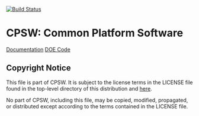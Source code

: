 [![Build Status](https://travis-ci.com/slaclab/cpsw.svg?branch=master)](https://travis-ci.com/slaclab/cpsw)

# CPSW: Common Platform Software

[Documentation](https://slaclab.github.io/cpsw)
[DOE Code](https://www.osti.gov/doecode/biblio/75559)

## Copyright Notice

This file is part of CPSW. It is subject to the license terms in the LICENSE
file found in the top-level directory of this distribution and
[here](https://confluence.slac.stanford.edu/display/ppareg/LICENSE.html).

No part of CPSW, including this file, may be copied, modified, propagated, or
distributed except according to the terms contained in the LICENSE file.

